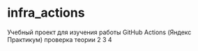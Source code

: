 # infra_actions
Учебный проект для изучения работы GitHub Actions (Яндекс Практикум)
проверка теории 2 3 4
